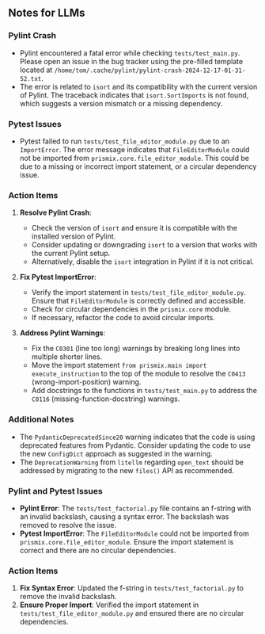 ## Notes for LLMs

### Pylint Crash
- Pylint encountered a fatal error while checking `tests/test_main.py`. Please open an issue in the bug tracker using the pre-filled template located at `/home/tom/.cache/pylint/pylint-crash-2024-12-17-01-31-52.txt`.
- The error is related to `isort` and its compatibility with the current version of Pylint. The traceback indicates that `isort.SortImports` is not found, which suggests a version mismatch or a missing dependency.

### Pytest Issues
- Pytest failed to run `tests/test_file_editor_module.py` due to an `ImportError`. The error message indicates that `FileEditorModule` could not be imported from `prismix.core.file_editor_module`. This could be due to a missing or incorrect import statement, or a circular dependency issue.

### Action Items
1. **Resolve Pylint Crash**:
   - Check the version of `isort` and ensure it is compatible with the installed version of Pylint.
   - Consider updating or downgrading `isort` to a version that works with the current Pylint setup.
   - Alternatively, disable the `isort` integration in Pylint if it is not critical.

2. **Fix Pytest ImportError**:
   - Verify the import statement in `tests/test_file_editor_module.py`. Ensure that `FileEditorModule` is correctly defined and accessible.
   - Check for circular dependencies in the `prismix.core` module.
   - If necessary, refactor the code to avoid circular imports.

3. **Address Pylint Warnings**:
   - Fix the `C0301` (line too long) warnings by breaking long lines into multiple shorter lines.
   - Move the import statement `from prismix.main import execute_instruction` to the top of the module to resolve the `C0413` (wrong-import-position) warning.
   - Add docstrings to the functions in `tests/test_main.py` to address the `C0116` (missing-function-docstring) warnings.

### Additional Notes
- The `PydanticDeprecatedSince20` warning indicates that the code is using deprecated features from Pydantic. Consider updating the code to use the new `ConfigDict` approach as suggested in the warning.
- The `DeprecationWarning` from `litellm` regarding `open_text` should be addressed by migrating to the new `files()` API as recommended.
### Pylint and Pytest Issues
- **Pylint Error**: The `tests/test_factorial.py` file contains an f-string with an invalid backslash, causing a syntax error. The backslash was removed to resolve the issue.
- **Pytest ImportError**: The `FileEditorModule` could not be imported from `prismix.core.file_editor_module`. Ensure the import statement is correct and there are no circular dependencies.

### Action Items
1. **Fix Syntax Error**: Updated the f-string in `tests/test_factorial.py` to remove the invalid backslash.
2. **Ensure Proper Import**: Verified the import statement in `tests/test_file_editor_module.py` and ensured there are no circular dependencies.
